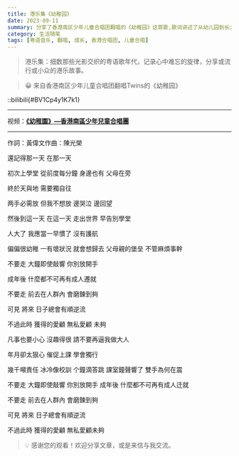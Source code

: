 ```yaml
---
title: 港乐集《幼稚园》
date: 2023-09-11
summary: 分享了香港南区少年儿童合唱团翻唱的《幼稚园》这首歌,歌词讲述了从幼儿园到长大成人的心路历程,以及对父母呵护的不舍与对成长的迷茫。
category: 生活随笔
tags: [粤语音乐, 翻唱, 成长, 香港合唱团, 儿童合唱]
---
```


> 港乐集：细数那些光影交织的粤语歌年代，记录心中难忘的旋律，分享或流行或小众的港乐故事。

> 😀 来自香港南区少年儿童合唱团翻唱Twins的《幼稚园》

::bilibili{#BV1Cp4y1K7k1}

---

视频：[**《幼稚園》—香港南區少年兒童合唱團**](https://www.bilibili.com/video/BV1Cp4y1K7k1/?spm_id_from=333.788.recommend_more_video.0&vd_source=e3f691148decfc5ce580d295f958d5f0)


---

作詞：黃偉文作曲：陳光榮

還記得那一天 在那一天

初次上學堂 從前度每分鐘 身邊也有 父母在旁

終於天與地 需要獨自往

两手必需放 但我不想放 邊哭泣 邊回望

然後到這一天 在這一天 走出世界 早告別學堂

人大了 我應當一早慣了 沒有護航

偏偏很幼稚 一有壞狀況 就會想歸去 父母親的堡垒 不管麻煩事幹

不要走 大鐘即使敲響 你別放開手

成年後 什麼都不可再有成人遷就

不要走 前去在人群內 會磨鍊到夠

可見 將來 日子總會有順逆流

不過此時 獲得的愛顧 無私愛顧 未夠

凡事也要小心 沒趣得很 請不要再逼我做大人

年月卻太狠心 催促上課 學會獨行

幾千噸責任 冰冷像校訓  个鐘滴答跳 課室鐘聲響了 雙手為何在震

不要走 大鐘即使敲響 你別放開手 成年後 什麼都不可再有成人迁就

不要走 前去在人群內 會磨鍊到夠

可見 將來 日子總會有順逆流

不過此時 獲得的愛顧 無私愛顧未夠

> 💡 感谢您的观看！欢迎分享文章，或是来信与我交流。